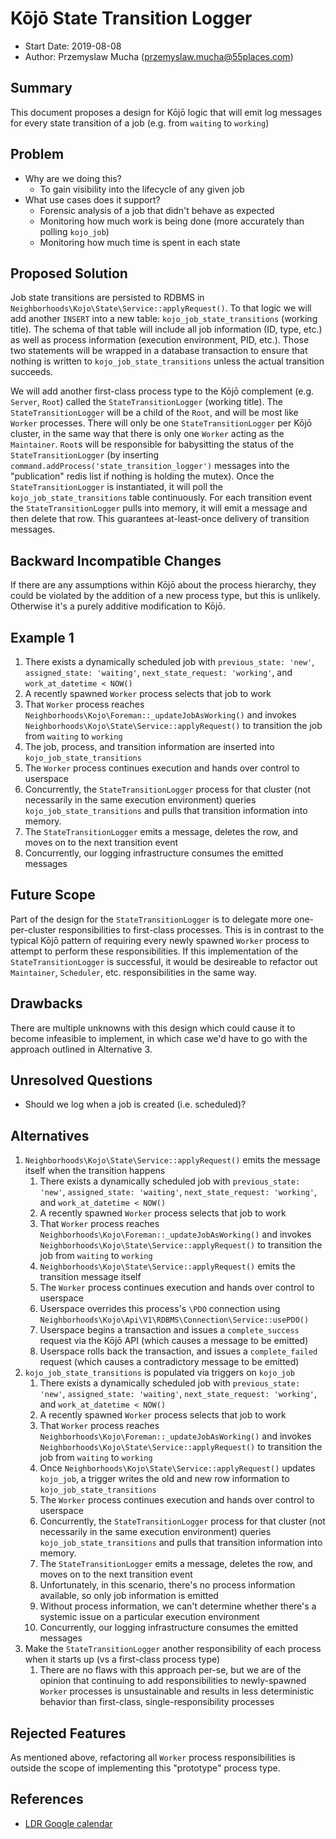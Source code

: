 # Kōjō State Transition Logger
* Start Date: 2019-08-08
* Author: Przemyslaw Mucha (przemyslaw.mucha@55places.com)

## Summary
This document proposes a design for Kōjō logic that will emit log messages for every state transition of a job (e.g. from `waiting` to `working`)

## Problem
* Why are we doing this?
    * To gain visibility into the lifecycle of any given job
* What use cases does it support?
    * Forensic analysis of a job that didn't behave as expected
    * Monitoring how much work is being done (more accurately than polling `kojo_job`)
    * Monitoring how much time is spent in each state

## Proposed Solution
Job state transitions are persisted to RDBMS in `Neighborhoods\Kojo\State\Service::applyRequest()`.
To that logic we will add another `INSERT` into a new table: `kojo_job_state_transitions` (working title).
The schema of that table will include all job information (ID, type, etc.) as well as process information (execution environment, PID, etc.).
Those two statements will be wrapped in a database transaction to ensure that nothing is written to `kojo_job_state_transitions` unless the actual transition succeeds.

We will add another first-class process type to the Kōjō complement (e.g. `Server`, `Root`) called the `StateTransitionLogger` (working title).
The `StateTransitionLogger` will be a child of the `Root`, and will be most like `Worker` processes.
There will only be one `StateTransitionLogger` per Kōjō cluster, in the same way that there is only one `Worker` acting as the `Maintainer`.
`Root`s will be responsible for babysitting the status of the `StateTransitionLogger` (by inserting `command.addProcess('state_transition_logger')` messages into the "publication" redis list if nothing is holding the mutex).
Once the `StateTransitionLogger` is instantiated, it will poll the `kojo_job_state_transitions` table continuously.
For each transition event the `StateTransitionLogger` pulls into memory, it will emit a message and then delete that row.
This guarantees at-least-once delivery of transition messages.

## Backward Incompatible Changes
If there are any assumptions within Kōjō about the process hierarchy, they could be violated by the addition of a new process type, but this is unlikely.
Otherwise it's a purely additive modification to Kōjō.

## Example 1
1. There exists a dynamically scheduled job with `previous_state: 'new'`, `assigned_state: 'waiting'`, `next_state_request: 'working'`, and `work_at_datetime < NOW()`
1. A recently spawned `Worker` process selects that job to work
1. That `Worker` process reaches `Neighborhoods\Kojo\Foreman::_updateJobAsWorking()` and invokes `Neighborhoods\Kojo\State\Service::applyRequest()` to transition the job from `waiting` to `working`
1. The job, process, and transition information are inserted into `kojo_job_state_transitions`
1. The `Worker` process continues execution and hands over control to userspace
1. Concurrently, the `StateTransitionLogger` process for that cluster (not necessarily in the same execution environment) queries `kojo_job_state_transitions` and pulls that transition information into memory.
1. The `StateTransitionLogger` emits a message, deletes the row, and moves on to the next transition event
1. Concurrently, our logging infrastructure consumes the emitted messages

## Future Scope
Part of the design for the `StateTransitionLogger` is to delegate more one-per-cluster responsibilities to first-class processes.
This is in contrast to the typical Kōjō pattern of requiring every newly spawned `Worker` process to attempt to perform these responsibilities.
If this implementation of the `StateTransitionLogger` is successful, it would be desireable to refactor out `Maintainer`, `Scheduler`, etc. responsibilities in the same way.

## Drawbacks
There are multiple unknowns with this design which could cause it to become infeasible to implement, in which case we'd have to go with the approach outlined in Alternative 3.

## Unresolved Questions
* Should we log when a job is created (i.e. scheduled)?

## Alternatives
1. `Neighborhoods\Kojo\State\Service::applyRequest()` emits the message itself when the transition happens
    1. There exists a dynamically scheduled job with `previous_state: 'new'`, `assigned_state: 'waiting'`, `next_state_request: 'working'`, and `work_at_datetime < NOW()`
    1. A recently spawned `Worker` process selects that job to work
    1. That `Worker` process reaches `Neighborhoods\Kojo\Foreman::_updateJobAsWorking()` and invokes `Neighborhoods\Kojo\State\Service::applyRequest()` to transition the job from `waiting` to `working`
    1. `Neighborhoods\Kojo\State\Service::applyRequest()` emits the transition message itself
    1. The `Worker` process continues execution and hands over control to userspace
    1. Userspace overrides this process's `\PDO` connection using `Neighborhoods\Kojo\Api\V1\RDBMS\Connection\Service::usePDO()`
    1. Userspace begins a transaction and issues a `complete_success` request via the Kōjō API (which causes a message to be emitted)
    1. Userspace rolls back the transaction, and issues a `complete_failed` request (which causes a contradictory message to be emitted)
1. `kojo_job_state_transitions` is populated via triggers on `kojo_job`
    1. There exists a dynamically scheduled job with `previous_state: 'new'`, `assigned_state: 'waiting'`, `next_state_request: 'working'`, and `work_at_datetime < NOW()`
    1. A recently spawned `Worker` process selects that job to work
    1. That `Worker` process reaches `Neighborhoods\Kojo\Foreman::_updateJobAsWorking()` and invokes `Neighborhoods\Kojo\State\Service::applyRequest()` to transition the job from `waiting` to `working`
    1. Once `Neighborhoods\Kojo\State\Service::applyRequest()` updates `kojo_job`, a trigger writes the old and new row information to `kojo_job_state_transitions`
    1. The `Worker` process continues execution and hands over control to userspace
    1. Concurrently, the `StateTransitionLogger` process for that cluster (not necessarily in the same execution environment) queries `kojo_job_state_transitions` and pulls that transition information into memory.
    1. The `StateTransitionLogger` emits a message, deletes the row, and moves on to the next transition event
    1. Unfortunately, in this scenario, there's no process information available, so only job information is emitted
    1. Without process information, we can't determine whether there's a systemic issue on a particular execution environment
    1. Concurrently, our logging infrastructure consumes the emitted messages
1. Make the `StateTransitionLogger` another responsibility of each process when it starts up (vs a first-class process type)
    1. There are no flaws with this approach per-se, but we are of the opinion that continuing to add responsibilities to newly-spawned `Worker` processes is unsustainable and results in less deterministic behavior than first-class, single-responsibility processes

## Rejected Features
As mentioned above, refactoring all `Worker` process responsibilities is outside the scope of implementing this "prototype" process type.

## References
* [LDR Google calendar](https://calendar.google.com/calendar?cid=NTVwbGFjZXMuY29tX3JrNG12NzFnYzEwNDhwZ3EwcWptMDZidGdjQGdyb3VwLmNhbGVuZGFyLmdvb2dsZS5jb20)
